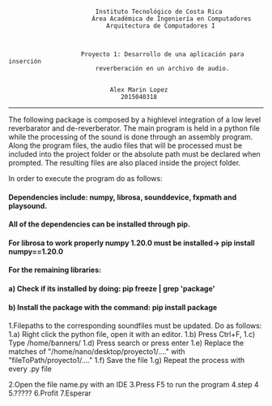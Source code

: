 							Instituto Tecnológico de Costa Rica
						   Área Académica de Ingeniería en Computadores
							   Arquitectura de Computadores I



						Proyecto 1: Desarrollo de una aplicación para inserción 
							reverberación en un archivo de audio.


								Alex Marin Lopez
								   2015040318


**************************************************************************************************************************************************
The following package is composed by a highlevel integration of a low level reverbarator and de-reverberator. The main program is held in a python file while the processing of the sound is done through an assembly program. Along the program files, the audio files that will be processed must be included into the project folder or the absolute path must be declared when prompted. The resulting files are also placed inside the project folder.


In order to execute the program do as follows:

####
#### Dependencies include: numpy, librosa, sounddevice, fxpmath and playsound.
#### All of the dependencies can be installed through pip.
#### For librosa to work properly numpy 1.20.0 must be installed-> pip install numpy==1.20.0
#### For the remaining libraries:
####		a) Check if its installed by doing: pip freeze | grep 'package'
####		b) Install the package with the command: pip install package
####

1.Filepaths to the corresponding soundfiles must be updated. Do as follows:
		1.a)  Right click the python file, open it with an editor.
		1.b)  Press Ctrl+F, 
		1.c)  Type /home/banners/ 
		1.d)  Press search or press enter
		1.e)  Replace the matches of "/home/nano/desktop/proyecto1/...." with "fileToPath/proyecto1/...."
		1.f)  Save the file
		1.g)  Repeat the process with every .py file
		
2.Open the file name.py with an IDE
3.Press F5 to run the program
4.step 4
5.?????
6.Profit
7.Esperar
